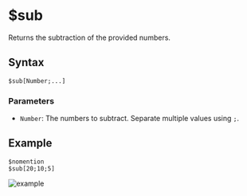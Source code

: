 # $sub
Returns the subtraction of the provided numbers.

## Syntax
```
$sub[Number;...]
```

### Parameters
- `Number`: The numbers to subtract. Separate multiple values using `;`.

## Example
```
$nomention
$sub[20;10;5]
```
![example](https://user-images.githubusercontent.com/69215413/126549467-f13c397e-9749-4fe5-80bd-c31b720d41aa.png)
